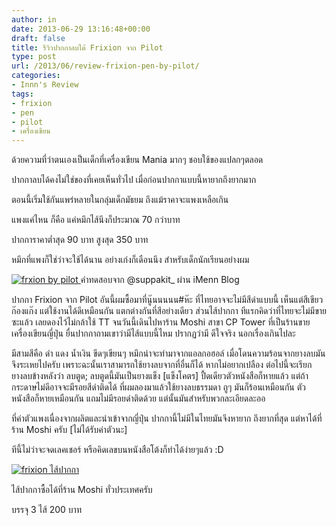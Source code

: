 ```yaml
---
author: in
date: 2013-06-29 13:16:48+00:00
draft: false
title: รีวิวปากกาลบได้ Frixion จาก Pilot
type: post
url: /2013/06/review-frixion-pen-by-pilot/
categories:
- Innn's Review
tags:
- frixion
- pen
- pilot
- เครื่องเขียน
---
```


ด้วยความที่ว่าตนเองเป็นเด็กที่เครื่องเขียน Mania มากๆ ชอบใช้ของแปลกๆตลอด

ปากกาลบได้คงไม่ใช่ของที่เคยเห็นทั่วไป เมื่อก่อนปากกาแบบนี้หายากถึงยากมาก

ตอนนี้เริ่มใช้กันแพร่หลายในกลุ่มเด็กมัธยม ถึงแม้ราคาจะแพงเหลือเกิน

แพงแค่ไหน ก็คือ แค่หมึกไส้นึงก็ประมาณ 70 กว่าบาท

ปากการาคาต่ำสุด 90 บาท สูงสุด 350 บาท

หมึกที่แพงก็ใช่ว่าจะใช้ได้นาน อย่างเก่งก็เดือนนึง สำหรับเด็กนักเรียนอย่างผม

[![frxion by pilot](https://www.cyruszhang.com/wp-content/uploads/2013/06/frixion-pen.jpg)
](https://www.cyruszhang.com/wp-content/uploads/2013/06/frixion-pen.jpg) คำทดสอบจาก @suppakit_ ผ่าน iMenn Blog

<!-- more -->

ปากกา Frixion จาก Pilot อันนี้ผมซื้อมาที่นู๊นนนนน#ห๊ะ ที่ไทยอาจจะไม่มีสีดำแบบนี้ เห็นแต่สีเขียวก๊องแก๊ง แต่ใช้งานได้ดีเหมือนกัน แตกต่างกันที่สีอย่างเดียว ส่วนไส้ปากกา ทีแรกคิดว่าที่ไทยจะไม่มีขายซะแล้ว เลยดองไว้ไม่กล้าใช้ TT จนวันนี้เดินไปหาร้าน Moshi สาขา CP Tower ที่เป็นร้านขายเครื่องเขียนญี่ปุ่น ยื่นปากกาถามเขาว่ามีไส้แบบนี้ไหม ปรากฏว่ามี ดีใจจริง นอกเรื่องเกินไปละ

มีสามสีคือ ดำ แดง น้ำเงิน ขีดๆเขียนๆ หมึกน่าจะทำมาจากแอลกอฮอล์ เมื่อโดนความร้อนจากยางลบมันจึงระเหยไปครับ เพราะฉะนั้นเราสามารถใช้ยางลบจากที่อื่นก็ได้ หากไม่อยากเปลือง ต่อไปนี้จะเรียกยางลบข้างหลังว่า ลบตูด; ลบตูดนี้มันเป็นยางแข็ง [แข็งโคตร] ปื้ดเดียวตัวหนังสือก็หายแล้ว แต่ถ้ากระดาษไม่ดีอาจจะมีรอยสีดำติดได้ ที่ผมลองมาแล้วใช้ยางลบธรรมดา ถูๆ มันก็ร้อนเหมือนกัน ตัวหนังสือก็หายเหมือนกัน แถมไม่มีรอยดำติดด้วย แต่นั้นมันสำหรับพวกละเอียดละออ

ที่ค่าตัวแพงเนื่องจากผลิตและนำเข้าจากญี่ปุ่น ปากกานี้ไม่มีในไทยมันจึงหายาก ถึงยากที่สุด แต่หาได้ที่ร้าน Moshi ครับ [ไม่ได้รับค่าตัวนะ]

ทีนี้ไม่ว่าจะจดเลคเชอร์ หรือคิดเลขบนหนังสือโต้งก็ทำได้ง่ายๆแล้ว :D

[![frixion ไส้ปากกา](https://www.cyruszhang.com/wp-content/uploads/2013/06/20130629_1931431.jpg)
](https://www.cyruszhang.com/wp-content/uploads/2013/06/20130629_1931431.jpg)

ไส้ปากกาซื้อได้ที่ร้าน Moshi ทั่วประเทศครับ

บรรจุ 3 ไส้ 200 บาท
